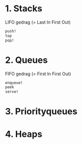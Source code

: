 # 1. Stacks
LIFO gedrag (= Last In First Out)
```scheme
push!
top
pop!
```

# 2. Queues
FIFO gedrag (= First In First Out)
```scheme
enqueue!
peek
serve!
```

# 3. Priorityqueues

# 4. Heaps

